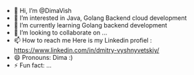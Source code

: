 - 👋 Hi, I’m @DimaVish
- 👀 I’m interested in Java, Golang Backend cloud development
- 🌱 I’m currently learning Golang backend development 
- 💞️ I’m looking to collaborate on ...
- 📫 How to reach me Here is my Linkedin profiel : https://www.linkedin.com/in/dmitry-vyshnyvetskiy/
- 😄 Pronouns: Dima :)
- ⚡ Fun fact: ...

<!---
DimaVish/DimaVish is a ✨ special ✨ repository because its `README.md` (this file) appears on your GitHub profile.
You can click the Preview link to take a look at your changes.
--->
